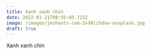 ```yaml
---
title: Xanh xanh chín
date: 2022-01-21T08:55:03.715Z
image: /images/jeshoots-com-2vd8lihdnw-unsplash.jpg
draft: true
---
```

Xanh xanh chín